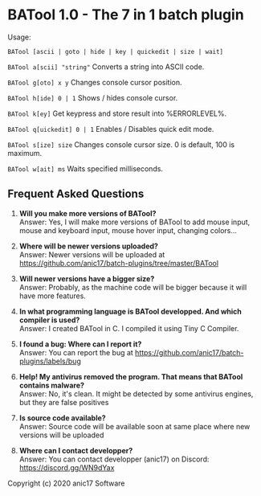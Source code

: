 # BATool 1.0 - The 7 in 1 batch plugin

Usage:

``BATool [ascii | goto | hide | key | quickedit | size | wait]``

``BATool a[scii] "string"``
Converts a string into ASCII code.

``BATool g[oto] x y``
Changes console cursor position.

``BATool h[ide] 0 | 1``
Shows / hides console cursor.

``BATool k[ey]``
Get keypress and store result into %ERRORLEVEL%.

``BATool q[uickedit] 0 | 1``
Enables / Disables quick edit mode.

``BATool s[ize] size``
Changes console cursor size. 0 is default, 100 is maximum.

``BATool w[ait] ms``
Waits specified milliseconds.


## Frequent Asked Questions

1) **Will you make more versions of BATool?**  
Answer: Yes, I will make more versions of BATool to add mouse input, mouse and keyboard input, mouse hover input, changing colors...

2) **Where will be newer versions uploaded?**  
Answer: Newer versions will be uploaded at https://github.com/anic17/batch-plugins/tree/master/BATool

3) **Will newer versions have a bigger size?**  
Answer: Probably, as the machine code will be bigger because it will have more features.

4) **In what programming language is BATool developped. And which compiler is used?**  
Answer: I created BATool in C. I compiled it using Tiny C Compiler.

5) **I found a bug: Where can I report it?**  
Answer: You can report the bug at https://github.com/anic17/batch-plugins/labels/bug

6) **Help! My antivirus removed the program. That means that BATool contains malware?**  
Answer: No, it's clean. It might be detected by some antivirus engines, but they are false positives

7) **Is source code available?**  
Answer: Source code will be available soon at same place where new versions will be uploaded

8) **Where can I contact developper?**  
Answer: You can contact developper (anic17) on Discord: https://discord.gg/WN9dYax

Copyright (c) 2020 anic17 Software
